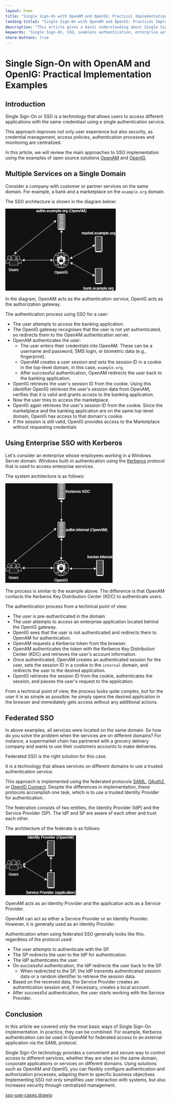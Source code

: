 ```yaml
---
layout: home
title: "Single Sign-On with OpenAM and OpenIG: Practical Implementation Examples"
landing-title2: "Single Sign-On with OpenAM and OpenIG: Practical Implementation Examples"
description: "This article gives a basic understanding about Single Sign-On technology"
keywords: 'Single Sign-On, SSO, seamless authentication, enterprise authentication, client services authentication,SSO implementation, Kerberos protocol, authorization gateway, centralized access management, user experience, authentication security, corporate applications, digital services security'
share-buttons: true
---
```


<h1>Single Sign-On with OpenAM and OpenIG: Practical Implementation Examples</h1>

## Introduction

Single Sign-On or SSO is a technology that allows users to access different applications with the same credentiasl using a single authentication service.

This approach improves not only user experience but also security, as credential management, access policies, authentication processes and monitoring are centralized.

In this article, we will review the main approaches to SSO implementation using the examples of open source solutions [OpenAM](http://github.com/OpenIdentityPlatform/OpenAM) and [OpenIG](https://github.com/OpenIdentityPlatform/OpenIG).

## Multiple Services on a Single Domain

Consider a company with customer or partner services on the same domain. For example, a bank and a marketplace on the `example.org` domain.

The SSO architecture is shown in the diagram below:

![OpenAM and OpenIG SSO Diagram](/assets/img/sso/sso-web.png)

In the diagram, OpenAM acts as the authentication service, OpenIG acts as the authorization gateway.

The authentication process using SSO for a user:

- The user attempts to access the banking application.
- The OpenIG gateway recognises that the user is not yet authenticated, so redirects them to the OpenAM authentication server.
- OpenAM authenticates the user:
    - The user enters their credentials into OpenAM. These can be a username and password, SMS login, or biometric data (e.g., fingerprint).
    - OpenAM creates a user session and sets the session ID in a cookie in the top-level domain, in this case, `example.org`.
    - After successful authentication, OpenAM redirects the user back to the banking application.
- OpenIG retrieves the user's session ID from the cookie. Using this identifier OpenIG retrieves the user's session data from OpenAM, verifies that it is valid and grants access to the banking application.
- Now the user tries to access the marketplace.
- OpenIG again retrieves the user's session ID from the cookie. Since the marketplace and the banking application are on the same top-level domain, OpenIG has access to that domain's cookie.
- If the session is still valid, OpenIG provides access to the Marketplace without requesting credentials

## Using Enterprise SSO with Kerberos

Let's consider an enterprise whose employees working in a Windows Server domain. Windows built-in authentication using the [Kerberos](https://en.wikipedia.org/wiki/Kerberos_(protocol)) protocol that is used to access enterprise services.

The system architecture is as follows:

![OpenAM and OpenIG Kerberos SSO Diagram](/assets/img/sso/sso-kerberos.png)

The process is similar to the example above. The difference is that OpenAM contacts the Kerberos Key Distribution Center (KDC) to authenticate users.

The authentication process from a technical point of view:

- The user is pre-authenticated in the domain
- The user attempts to access an enterprise application located behind the OpenIG gateway.
- OpenIG sees that the user is not authenticated and redirects them to OpenAM for authentication.
- OpenAM requests a Kerberos token from the browser.
- OpenAM authenticates the token with the Kerberos Key Distribution Center (KDC) and retrieves the user's account information.
- Once authenticated, OpenAM creates an authenticated session for the user, sets the session ID in a cookie to the `internal` domain, and redirects the user to the desired application.
- OpenIG retrieves the session ID from the cookie, authenticates the session, and passes the user's request to the application.

From a technical point of view, the process looks quite complex, but for the user it is as simple as possible: he simply opens the desired application in the browser and immediately gets access without any additional actions.

## Federated SSO

In above examples, all services were located on the same domain. So how do you solve the problem when the services are on different domains? For instance, a supermarket chain has partnered with a grocery delivery company and wants to use their customers accounts to make deliveries.

Federated SSO is the right solution for this case.

It is a technology that allows services on different domains to use a trusted authentication service. 

This approach is implemented using the federated protocols [SAML](https://en.wikipedia.org/wiki/Security_Assertion_Markup_Language), [OAuth2](https://en.wikipedia.org/wiki/OAuth), or [OpenID Connect](https://en.wikipedia.org/wiki/OpenID#OpenID_Connect_(OIDC)). Despite the differences in implementation, these protocols accomplish one task, which is to use a trusted Identity Provider for authentication.

The federation consists of two entities, the Identity Provider (IdP) and the Service Provider (SP). The IdP and SP are aware of each other and trust each other. 

The architecture of the federate is as follows:

![Federated SSO Diagram](/assets/img/sso/sso-federation.png)

OpenAM acts as an Identity Provider and the application acts as a Service Provider.

OpenAM can act as either a Service Provider or an Identity Provider. However, it is generally used as an Identity Provider.

Authentication when using federated SSO generally looks like this, regardless of the protocol used:

- The user attempts to authenticate with the SP.
- The SP redirects the user to the IdP for authentication.
- The IdP authenticates the user.
- On successful authentication, the IdP redirects the user back to the SP.
    - When redirected to the SP, the IdP transmits authenticated session data or a random identifier to retrieve the session data.
- Based on the received data, the Service Provider creates an authentication session and, if necessary, creates a local account.
- After successful authentication, the user starts working with the Service Provider.

## Conclusion

In this article we covered only the most basic ways of Single Sign-On implementation. In practice, they can be combined. For example, Kerberos authentication can be used in OpenAM for federated access to an external application via the SAML protocol. 

Single Sign-On technology provides a convenient and secure way to control access to different services, whether they are sites on the same domain, corporate applications or services on different domains. Using solutions such as OpenAM and OpenIG, you can flexibly configure authentication and authorization processes, adapting them to specific business objectives. Implementing SSO not only simplifies user interaction with systems, but also increases security through centralized management.

[sso-use-cases.drawio](%5Bdraft%5D%20Single%20Sign-On%20c%20OpenAM%20%D0%B8%20OpenIG%20%D0%9F%D1%80%D0%B0%D0%BA%D1%82%D0%B8%D1%87%D0%B5%D1%81%201fae695cedab80dc9c95ea1df0836fff/sso-use-cases.drawio)